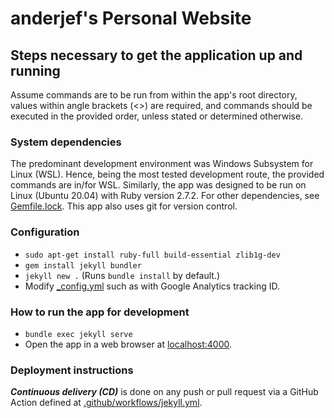 # anderjef's Personal Website

## Steps necessary to get the application up and running

Assume commands are to be run from within the app's root directory, values within angle brackets (<>) are required, and commands should be executed in the provided order, unless stated or determined otherwise.

### System dependencies

The predominant development environment was Windows Subsystem for Linux (WSL). Hence, being the most tested development route, the provided commands are in/for WSL. Similarly, the app was designed to be run on Linux (Ubuntu 20.04) with Ruby version 2.7.2. For other dependencies, see [Gemfile.lock](./Gemfile.lock). This app also uses git for version control.

### Configuration

* `sudo apt-get install ruby-full build-essential zlib1g-dev`
* `gem install jekyll bundler`
* `jekyll new .` (Runs `bundle install` by default.)
* Modify [_config.yml](./_config.yml) such as with Google Analytics tracking ID.

### How to run the app for development

* `bundle exec jekyll serve`
* Open the app in a web browser at <localhost:4000>.

### Deployment instructions

***Continuous delivery (CD)*** is done on any push or pull request via a GitHub Action defined at [.github/workflows/jekyll.yml](./.github/workflows/jekyll.yml).
